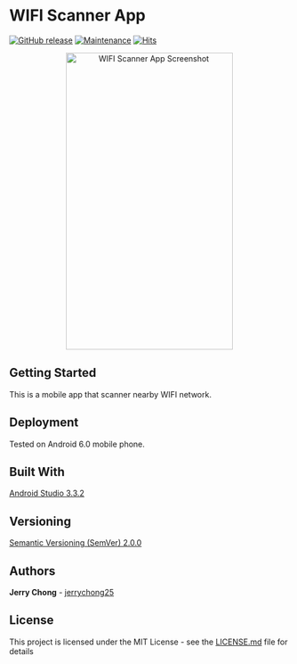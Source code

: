 # WIFI Scanner App

[![GitHub release](https://img.shields.io/github/release/jerrychong25/WIFIScannerApp.svg)](https://gitHub.com/jerrychong25/WIFIScannerApp/releases/)
[![Maintenance](https://img.shields.io/badge/Maintained%3F-no-red.svg)](https://github.com/jerrychong25/WIFIScannerApp/graphs/commit-activity)
[![Hits](https://hits.seeyoufarm.com/api/count/incr/badge.svg?url=https%3A%2F%2Fgithub.com%2Fjerrychong25%2FWIFIScannerApp&count_bg=%2379C83D&title_bg=%23555555&icon=&icon_color=%23E7E7E7&title=hits&edge_flat=false)](https://hits.seeyoufarm.com)

<p align="center">
  <img src="Screenshot.png" alt="WIFI Scanner App Screenshot"
       width="300" height="533">
</p>

## Getting Started

This is a mobile app that scanner nearby WIFI network.

## Deployment

Tested on Android 6.0 mobile phone.

## Built With

[Android Studio 3.3.2](https://developer.android.com/studio/) 

## Versioning

[Semantic Versioning (SemVer) 2.0.0](http://semver.org/)

## Authors
**Jerry Chong** - [jerrychong25](https://github.com/jerrychong25)

## License

This project is licensed under the MIT License - see the [LICENSE.md](LICENSE.md) file for details
